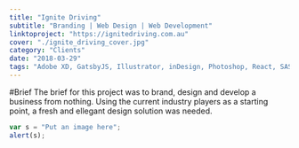 ```yaml
---
title: "Ignite Driving"
subtitle: "Branding | Web Design | Web Development"
linktoproject: "https://ignitedriving.com.au"
cover: "./ignite_driving_cover.jpg"
category: "Clients"
date: "2018-03-29"
tags: "Adobe XD, GatsbyJS, Illustrator, inDesign, Photoshop, React, SASS"
---
```

#Brief
The brief for this project was to brand, design and develop a business from nothing. Using the current industry players as a starting point, a fresh and ellegant design solution was needed.

```javascript
var s = "Put an image here";
alert(s);
```